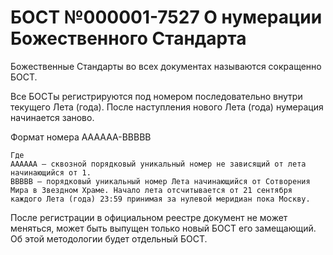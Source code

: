 # БОСТ №000001-7527 О нумерации Божественного Стандарта

Божественные Стандарты во всех документах называются сокращенно БОСТ.

Все БОСТы регистрируются под номером последовательно внутри текущего Лета (года). После наступления нового Лета (года) нумерация начинается заново.

Формат номера AAAAAA-BBBBB

```
Где 
AAAAAA – сквозной порядковый уникальный номер не зависящий от лета начинающийся от 1.
BBBBB – порядковый уникальный номер Лета начинающийся от Сотворения Мира в Звездном Храме. Начало лета отсчитывается от 21 сентября каждого Лета (года) 23:59 принимая за нулевой меридиан пока Москву.
```

После регистрации в официальном реестре документ не может меняться, может быть выпущен только новый БОСТ его замещающий. Об этой методологии будет отдельный БОСТ.
